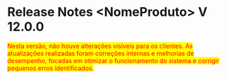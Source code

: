 # Release Notes \<NomeProduto> V 12.0.0

<mark style="color:red;">Nesta versão, não houve alterações visíveis para os clientes. As atualizações realizadas foram correções internas e melhorias de desempenho, focadas em otimizar o funcionamento do sistema e corrigir pequenos erros identificados.</mark>
